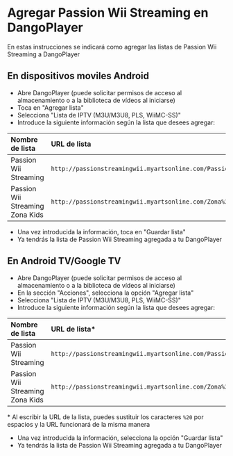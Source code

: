 # Agregar Passion Wii Streaming en DangoPlayer 

En estas instrucciones se indicará como agregar las listas de Passion Wii Streaming a DangoPlayer 

## En dispositivos moviles Android

- Abre DangoPlayer (puede solicitar permisos de acceso al almacenamiento o a la biblioteca de vídeos al iniciarse)
- Toca en "Agregar lista"
- Selecciona "Lista de IPTV (M3U/M3U8, PLS, WiiMC-SS)"
- Introduce la siguiente información según la lista que desees agregar:
<table>
  <thead>
    <tr><th align="left">Nombre de lista</th><th align="left">URL de lista</th></tr>
  </thead>
  <tbody>
    <tr><td>Passion Wii Streaming</td><td nowrap><code>http://passionstreamingwii.myartsonline.com/Passion%20Wii%20Streaming</code></td></tr>
<tr><td>Passion Wii Streaming Zona Kids</td><td nowrap><code>http://passionstreamingwii.myartsonline.com/Zona%20Kids</code></td></tr>

  </tbody>
</table>

- Una vez introducida la información, toca en "Guardar lista"
- Ya tendrás la lista de Passion Wii Streaming agregada a tu DangoPlayer 

## En Android TV/Google TV

- Abre DangoPlayer (puede solicitar permisos de acceso al almacenamiento o a la biblioteca de vídeos al iniciarse)
- En la sección "Acciones", selecciona la opción "Agregar lista"
- Selecciona "Lista de IPTV (M3U/M3U8, PLS, WiiMC-SS)"
- Introduce la siguiente información según la lista que desees agregar:
<table>
  <thead>
    <tr><th align="left">Nombre de lista</th><th align="left">URL de lista*</th></tr>
  </thead>
  <tbody>
    <tr><td>Passion Wii Streaming</td><td nowrap><code>http://passionstreamingwii.myartsonline.com/Passion%20Wii%20Streaming</code></td></tr>
<tr><td>Passion Wii Streaming Zona Kids</td><td nowrap><code>http://passionstreamingwii.myartsonline.com/Zona%20Kids</code></td></tr>

  </tbody>
</table>

\* Al escribir la URL de la lista, puedes sustituir los caracteres `%20` por espacios y la URL funcionará de la misma manera
- Una vez introducida la información, selecciona la opción "Guardar lista"
- Ya tendrás la lista de Passion Wii Streaming agregada a tu DangoPlayer

